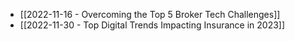 - [[2022-11-16 - Overcoming the Top 5 Broker Tech Challenges]]
- [[2022-11-30 - Top Digital Trends Impacting Insurance in 2023]]